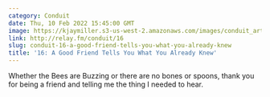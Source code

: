```yaml
---
category: Conduit
date: Thu, 10 Feb 2022 15:45:00 GMT
image: https://kjaymiller.s3-us-west-2.amazonaws.com/images/conduit_artwork.png
link: http://relay.fm/conduit/16
slug: conduit-16-a-good-friend-tells-you-what-you-already-knew
title: '16: A Good Friend Tells You What You Already Knew'
---
```


Whether the Bees are Buzzing or there are no bones or spoons, thank you for being a friend and telling me the thing I needed to hear.